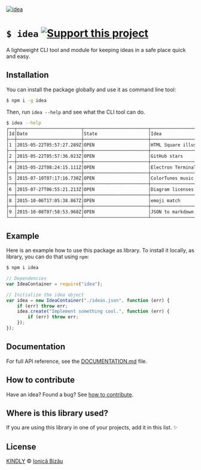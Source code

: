 [![idea](http://i.imgur.com/BGMt0Ne.png)](#)

# `$ idea` [![Support this project][donate-now]][paypal-donations]

A lightweight CLI tool and module for keeping ideas in a safe place quick and easy.

## Installation

You can install the package globally and use it as command line tool:

```sh
$ npm i -g idea
```

Then, run `idea --help` and see what the CLI tool can do.

```sh
$ idea --help
┌──┬────────────────────────┬────────────────────────┬──────────────────────────────┐
│Id│Date                    │State                   │Idea                          │
├──┼────────────────────────┼────────────────────────┼──────────────────────────────┤
│1 │2015-05-22T05:57:27.289Z│OPEN                    │HTML Square illusion (dashing)│
├──┼────────────────────────┼────────────────────────┼──────────────────────────────┤
│2 │2015-05-22T05:57:36.023Z│OPEN                    │GitHub stars                  │
├──┼────────────────────────┼────────────────────────┼──────────────────────────────┤
│4 │2015-05-22T08:24:15.111Z│OPEN                    │Electron Terminal             │
├──┼────────────────────────┼────────────────────────┼──────────────────────────────┤
│5 │2015-07-10T07:17:16.730Z│OPEN                    │ColorTunes music player       │
├──┼────────────────────────┼────────────────────────┼──────────────────────────────┤
│6 │2015-07-27T06:55:21.213Z│OPEN                    │Diagram licenses              │
├──┼────────────────────────┼────────────────────────┼──────────────────────────────┤
│8 │2015-10-06T17:05:38.867Z│OPEN                    │emoji match                   │
├──┼────────────────────────┼────────────────────────┼──────────────────────────────┤
│9 │2015-10-08T07:58:53.968Z│OPEN                    │JSON to markdown              │
└──┴────────────────────────┴────────────────────────┴──────────────────────────────┘
```

## Example

Here is an example how to use this package as library. To install it locally, as library, you can do that using `npm`:

```sh
$ npm i idea
```

```js
// Dependencies
var IdeaContainer = require("idea");

// Initialize the idea object
var idea = new IdeaContainer("./ideas.json", function (err) {
    if (err) throw err;
    idea.create("Implement something cool.", function (err) {
        if (err) throw err;
    });
});
```

## Documentation

For full API reference, see the [DOCUMENTATION.md][docs] file.

## How to contribute
Have an idea? Found a bug? See [how to contribute][contributing].

## Where is this library used?
If you are using this library in one of your projects, add it in this list. :sparkles:

## License

[KINDLY][license] © [Ionică Bizău][website]

[license]: http://ionicabizau.github.io/kindly-license/?author=Ionic%C4%83%20Biz%C4%83u%20%3Cbizauionica@gmail.com%3E&year=2015

[website]: http://ionicabizau.net
[paypal-donations]: https://www.paypal.com/cgi-bin/webscr?cmd=_s-xclick&hosted_button_id=RVXDDLKKLQRJW
[donate-now]: http://i.imgur.com/6cMbHOC.png

[contributing]: /CONTRIBUTING.md
[docs]: /DOCUMENTATION.md